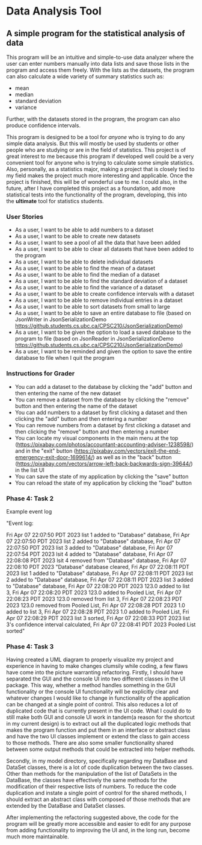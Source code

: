 # Data Analysis Tool

## A simple program for the statistical analysis of data

This program will be an intuitive and simple-to-use data analyzer where the user can enter numbers manually into data 
lists and save those lists in the program and access them freely. With the lists as the datasets, the program can also 
calculate a wide variety of summary statistics such as:
- mean
- median
- standard deviation
- variance

Further, with the datasets stored in the program, the program can also produce confidence intervals.

This program is designed to be a tool for *anyone* who is trying to do any simple data analysis. But this will mostly 
be used by students or other people who are studying or are in the field of statistics. This project is of great 
interest to me because this program if developed well could be a very convenient tool for anyone who is trying to 
calculate some simple statistics. Also, personally, as a statistics major, making a project that is closely tied to my 
field makes the project much more interesting and applicable. Once the project is finished, this will be of wonderful 
use to me. I could also, in the future, after I have completed this project as a foundation, add more statistical tests 
into the functionality of the program, developing, this into the **ultimate** tool for statistics students.

### User Stories

- As a user, I want to be able to add numbers to a dataset
- As a user, I want to be able to create new datasets
- As a user, I want to see a pool of all the data that have been added
- As a user, I want to be able to clear all datasets that have been added to the program
- As a user, I want to be able to delete individual datasets
- As a user, I want to be able to find the mean of a dataset
- As a user, I want to be able to find the median of a dataset
- As a user, I want to be able to find the standard deviation of a dataset
- As a user, I want to be able to find the variance of a dataset
- As a user, I want to be able to create confidence intervals with a dataset
- As a user, I want to be able to remove individual entries in a dataset
- As a user, I want to be able to sort datasets from small to large 
- As a user, I want to be able to save an entire database to file (based on JsonWriter in JsonSerializationDemo 
https://github.students.cs.ubc.ca/CPSC210/JsonSerializationDemo)
- As a user, I want to be given the option to load a saved database to the program to file (based on JsonReader in
JsonSerializationDemo https://github.students.cs.ubc.ca/CPSC210/JsonSerializationDemo)
- As a user, I want to be reminded and given the option to save the entire database to file when I quit the program

 ### Instructions for Grader

- You can add a dataset to the database by clicking the "add" button and then entering the name of the new dataset
- You can remove a dataset from the database by clicking the "remove" button and then entering the name of the dataset
- You can add numbers to a dataset by first clicking a dataset and then clicking the "add" button and then entering a number
- You can remove numbers from a dataset by first clicking a dataset and then clicking the "remove" button and then entering a number
- You can locate my visual components in the main menu at the top (https://pixabay.com/photos/accountant-accounting-adviser-1238598/) 
and in the "exit" button (https://pixabay.com/vectors/exit-the-end-emergency-exit-door-1699614/) as well as in the 
"back" button (https://pixabay.com/vectors/arrow-left-back-backwards-sign-39644/) in the list UI
- You can save the state of my application by clicking the "save" button
- You can reload the state of my application by clicking the "load" button

### Phase 4: Task 2
Example event log

"Event log:

Fri Apr 07 22:07:50 PDT 2023
list 1 added to "Database" database,
Fri Apr 07 22:07:50 PDT 2023
list 2 added to "Database" database,
Fri Apr 07 22:07:50 PDT 2023
list 3 added to "Database" database,
Fri Apr 07 22:07:54 PDT 2023
lsit 4 added to "Database" database,
Fri Apr 07 22:08:08 PDT 2023
lsit 4 removed from "Database" database,
Fri Apr 07 22:08:10 PDT 2023
"Database" database cleared,
Fri Apr 07 22:08:11 PDT 2023
list 1 added to "Database" database,
Fri Apr 07 22:08:11 PDT 2023
list 2 added to "Database" database,
Fri Apr 07 22:08:11 PDT 2023
list 3 added to "Database" database,
Fri Apr 07 22:08:20 PDT 2023
123.0 added to list 3,
Fri Apr 07 22:08:20 PDT 2023
123.0 added to Pooled List,
Fri Apr 07 22:08:23 PDT 2023
123.0 removed from list 3,
Fri Apr 07 22:08:23 PDT 2023
123.0 removed from Pooled List,
Fri Apr 07 22:08:28 PDT 2023
1.0 added to list 3,
Fri Apr 07 22:08:28 PDT 2023
1.0 added to Pooled List,
Fri Apr 07 22:08:29 PDT 2023
list 3 sorted,
Fri Apr 07 22:08:33 PDT 2023
list 3's confidence interval calculated,
Fri Apr 07 22:08:41 PDT 2023
Pooled List sorted"

### Phase 4: Task 3

Having created a UML diagram to properly visualize my project and experience in having to make changes clumsily while 
coding, a few flaws have come into the picture warranting refactoring. Firstly, I should have separated the GUI and 
the console UI into two different classes in the UI package. This way, whether a method handles something in the GUI
functionality or the console UI functionality will be explicitly clear and whatever changes I would like to change in 
functionality of the application can be changed at a single point of control. This also reduces a lot of duplicated 
code that is currently present in the UI code. What I could do to still make both GUI and console UI work in tandem(a 
reason for the shortcut in my current design) is to extract out all the duplicated logic methods that makes the program 
function and put them in an interface or abstract class and have the two UI classes implement or extend the class to 
gain access to those methods. There are also some smaller functionality shared between some output methods that could be 
extracted into helper methods. 

Secondly, in my model directory, specifically regarding my DataBase and DataSet classes, there is a lot of code 
duplication between the two classes. Other than methods for the manipulation of the list of DataSets in the DataBase,
the classes have effectively the same methods for the modification of their respective lists of numbers. To reduce the 
code duplication and instate a single point of control for the shared methods, I should extract an abstract class with 
composed of those methods that are extended by the DataBase and DataSet classes.

After implementing the refactoring suggested above, the code for the program will be greatly more accessible and easier
to edit for any purpose from adding functionality to improving the UI and, in the long run, become much more 
maintainable. 
